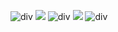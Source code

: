 ![div](https://imgur.com/1DkWxCT.png)
![](https://imgur.com/mEyXwc4.png)
![div](https://imgur.com/u7ljL0p.png)
![](https://komarev.com/ghpvc/?username=pristineprowler&color=2B2944&label=♎︎)
![div](https://imgur.com/AcCNnld.png)

